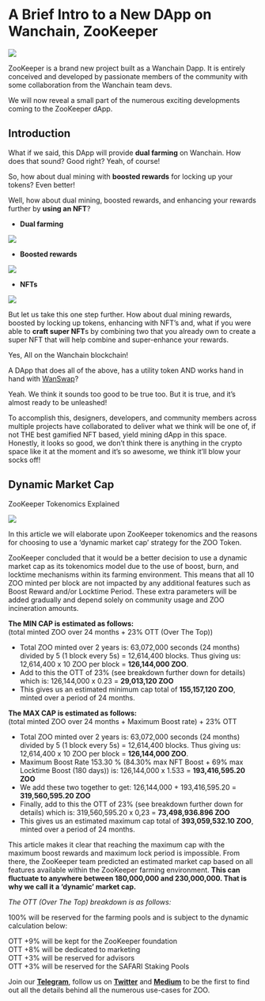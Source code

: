 # A Brief Intro to a New DApp on Wanchain, ZooKeeper

![](https://miro.medium.com/max/3200/1*vdRc6NapuexmhhnpCr1IpQ.png)

ZooKeeper is a brand new project built as a Wanchain Dapp. It is entirely conceived and developed by passionate members of the community with some collaboration from the Wanchain team devs.

We will now reveal a small part of the numerous exciting developments coming to the ZooKeeper dApp.

## **Introduction**

What if we said, this DApp will provide **dual farming** on Wanchain. How does that sound? Good right? Yeah, of course!

So, how about dual mining with **boosted rewards** for locking up your tokens? Even better!

Well, how about dual mining, boosted rewards, and enhancing your rewards further by **using an NFT**?

*   **Dual farming**

![](https://miro.medium.com/max/875/1*853IuB9ScEXlay4J-SHs0g.png)

*   **Boosted rewards**

![](https://miro.medium.com/max/875/1*LyLvjAWONnKuRlOzHpv4aw.png)

*   **NFTs**

![](https://miro.medium.com/max/875/0*DM6VenfmB0DT9-bh.png)

But let us take this one step further. How about dual mining rewards, boosted by locking up tokens, enhancing with NFT’s and, what if you were able to **craft super NFT**s by combining two that you already own to create a super NFT that will help combine and super-enhance your rewards.

Yes, All on the Wanchain blockchain!

A DApp that does all of the above, has a utility token AND works hand in hand with [WanSwap](https://wanswap.finance)?

Yeah. We think it sounds too good to be true too. But it is true, and it’s almost ready to be unleashed!

To accomplish this, designers, developers, and community members across multiple projects have collaborated to deliver what we think will be one of, if not THE best gamified NFT based, yield mining dApp in this space. Honestly, it looks so good, we don’t think there is anything in the crypto space like it at the moment and it’s so awesome, we think it’ll blow your socks off!

## Dynamic Market Cap

ZooKeeper Tokenomics Explained

![](https://miro.medium.com/max/2560/1*4JWunY_TwvxUzZuvJcm4EQ.png)

In this article we will elaborate upon ZooKeeper tokenomics and the reasons for choosing to use a ‘dynamic market cap’ strategy for the ZOO Token.

ZooKeeper concluded that it would be a better decision to use a dynamic market cap as its tokenomics model due to the use of boost, burn, and locktime mechanisms within its farming environment. This means that all 10 ZOO minted per block are not impacted by any additional features such as Boost Reward and/or Locktime Period. These extra parameters will be added gradually and depend solely on community usage and ZOO incineration amounts.

**The MIN CAP is estimated as follows:**  
(total minted ZOO over 24 months + 23% OTT (Over The Top))

*   Total ZOO minted over 2 years is: 63,072,000 seconds (24 months) divided by 5 (1 block every 5s) = 12,614,400 blocks. Thus giving us: 12,614,400 x 10 ZOO per block = **126,144,000 ZOO**.
*   Add to this the OTT of 23% (see breakdown further down for details) which is: 126,144,000 x 0.23 = **29,013,120 ZOO**
*   This gives us an estimated minimum cap total of **155,157,120 ZOO**, minted over a period of 24 months.

**The MAX CAP is estimated as follows:**  
(total minted ZOO over 24 months + Maximum Boost rate) + 23% OTT

*   Total ZOO minted over 2 years is: 63,072,000 seconds (24 months) divided by 5 (1 block every 5s) = 12,614,400 blocks. Thus giving us: 12,614,400 x 10 ZOO per block = **126,144,000 ZOO**.
*   Maximum Boost Rate 153.30 % (84.30% max NFT Boost + 69% max Locktime Boost (180 days)) is: 126,144,000 x 1.533 = **193,416,595.20 ZOO**
*   We add these two together to get: 126,144,000 + 193,416,595.20 = **319,560,595.20 ZOO**
*   Finally, add to this the OTT of 23% (see breakdown further down for details) which is: 319,560,595.20 x 0,23 = **73,498,936.896 ZOO**
*   This gives us an estimated maximum cap total of **393,059,532.10 ZOO**, minted over a period of 24 months.

This article makes it clear that reaching the maximum cap with the maximum boost rewards and maximum lock period is impossible. From there, the ZooKeeper team predicted an estimated market cap based on all features available within the ZooKeeper farming environment. **This can fluctuate to anywhere between 180,000,000 and 230,000,000. That is why we call it a ‘dynamic’ market cap.**

_The OTT (Over The Top) breakdown is as follows:_

100% will be reserved for the farming pools and is subject to the dynamic calculation below:

OTT +9% will be kept for the ZooKeeper foundation  
OTT +8% will be dedicated to marketing  
OTT +3% will be reserved for advisors  
OTT +3% will be reserved for the SAFARI Staking Pools

Join our [**Telegram**](https://t.me/zoofarming), follow us on [**Twitter**](https://twitter.com/ZooFarming) and [**Medium**](https://medium.com/zookeeper-blog) to be the first to find out all the details behind all the numerous use-cases for ZOO.
